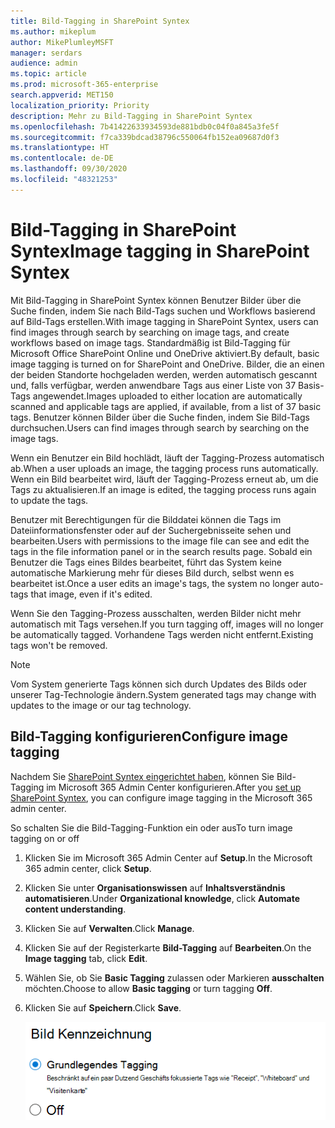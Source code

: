 ```yaml
---
title: Bild-Tagging in SharePoint Syntex
ms.author: mikeplum
author: MikePlumleyMSFT
manager: serdars
audience: admin
ms.topic: article
ms.prod: microsoft-365-enterprise
search.appverid: MET150
localization_priority: Priority
description: Mehr zu Bild-Tagging in SharePoint Syntex
ms.openlocfilehash: 7b41422633934593de881bdb0c04f0a845a3fe5f
ms.sourcegitcommit: f7ca339bdcad38796c550064fb152ea09687d0f3
ms.translationtype: HT
ms.contentlocale: de-DE
ms.lasthandoff: 09/30/2020
ms.locfileid: "48321253"
---
```

# <a name="image-tagging-in-sharepoint-syntex"></a><span data-ttu-id="0210f-103">Bild-Tagging in SharePoint Syntex</span><span class="sxs-lookup"><span data-stu-id="0210f-103">Image tagging in SharePoint Syntex</span></span>

<span data-ttu-id="0210f-104">Mit Bild-Tagging in SharePoint Syntex können Benutzer Bilder über die Suche finden, indem Sie nach Bild-Tags suchen und Workflows basierend auf Bild-Tags erstellen.</span><span class="sxs-lookup"><span data-stu-id="0210f-104">With image tagging in SharePoint Syntex, users can find images through search by searching on image tags, and create workflows based on image tags.</span></span> <span data-ttu-id="0210f-105">Standardmäßig ist Bild-Tagging für Microsoft Office SharePoint Online und OneDrive aktiviert.</span><span class="sxs-lookup"><span data-stu-id="0210f-105">By default, basic image tagging is turned on for SharePoint and OneDrive.</span></span> <span data-ttu-id="0210f-106">Bilder, die an einen der beiden Standorte hochgeladen werden, werden automatisch gescannt und, falls verfügbar, werden anwendbare Tags aus einer Liste von 37 Basis-Tags angewendet.</span><span class="sxs-lookup"><span data-stu-id="0210f-106">Images uploaded to either location are automatically scanned and applicable tags are applied, if available, from a list of 37 basic tags.</span></span> <span data-ttu-id="0210f-107">Benutzer können Bilder über die Suche finden, indem Sie Bild-Tags durchsuchen.</span><span class="sxs-lookup"><span data-stu-id="0210f-107">Users can find images through search by searching on the image tags.</span></span>

<span data-ttu-id="0210f-108">Wenn ein Benutzer ein Bild hochlädt, läuft der Tagging-Prozess automatisch ab.</span><span class="sxs-lookup"><span data-stu-id="0210f-108">When a user uploads an image, the  tagging process runs automatically.</span></span> <span data-ttu-id="0210f-109">Wenn ein Bild bearbeitet wird, läuft der Tagging-Prozess erneut ab, um die Tags zu aktualisieren.</span><span class="sxs-lookup"><span data-stu-id="0210f-109">If an image is edited, the tagging process runs again to update the tags.</span></span>

<span data-ttu-id="0210f-110">Benutzer mit Berechtigungen für die Bilddatei können die Tags im Dateiinformationsfenster oder auf der Suchergebnisseite sehen und bearbeiten.</span><span class="sxs-lookup"><span data-stu-id="0210f-110">Users with permissions to the image file can see and edit the tags in the file information panel or in the search results page.</span></span> <span data-ttu-id="0210f-111">Sobald ein Benutzer die Tags eines Bildes bearbeitet, führt das System keine automatische Markierung mehr für dieses Bild durch, selbst wenn es bearbeitet ist.</span><span class="sxs-lookup"><span data-stu-id="0210f-111">Once a user edits an image's tags, the system no longer auto-tags that image, even if it's edited.</span></span>

<span data-ttu-id="0210f-112">Wenn Sie den Tagging-Prozess ausschalten, werden Bilder nicht mehr automatisch mit Tags versehen.</span><span class="sxs-lookup"><span data-stu-id="0210f-112">If you turn tagging off, images will no longer be automatically tagged.</span></span> <span data-ttu-id="0210f-113">Vorhandene Tags werden nicht entfernt.</span><span class="sxs-lookup"><span data-stu-id="0210f-113">Existing tags won't be removed.</span></span>

> [!NOTE]
> <span data-ttu-id="0210f-114">Vom System generierte Tags können sich durch Updates des Bilds oder unserer Tag-Technologie ändern.</span><span class="sxs-lookup"><span data-stu-id="0210f-114">System generated tags may change with updates to the image or our tag technology.</span></span>


## <a name="configure-image-tagging"></a><span data-ttu-id="0210f-115">Bild-Tagging konfigurieren</span><span class="sxs-lookup"><span data-stu-id="0210f-115">Configure image tagging</span></span>

<span data-ttu-id="0210f-116">Nachdem Sie [SharePoint Syntex eingerichtet haben](set-up-content-understanding.md), können Sie Bild-Tagging im Microsoft 365 Admin Center konfigurieren.</span><span class="sxs-lookup"><span data-stu-id="0210f-116">After you [set up SharePoint Syntex](set-up-content-understanding.md), you can configure image tagging in the Microsoft 365 admin center.</span></span>  

<span data-ttu-id="0210f-117">So schalten Sie die Bild-Tagging-Funktion ein oder aus</span><span class="sxs-lookup"><span data-stu-id="0210f-117">To turn image tagging on or off</span></span>

1. <span data-ttu-id="0210f-118">Klicken Sie im Microsoft 365 Admin Center auf **Setup**.</span><span class="sxs-lookup"><span data-stu-id="0210f-118">In the Microsoft 365 admin center, click **Setup**.</span></span>

2. <span data-ttu-id="0210f-119">Klicken Sie unter **Organisationswissen** auf **Inhaltsverständnis automatisieren**.</span><span class="sxs-lookup"><span data-stu-id="0210f-119">Under **Organizational knowledge**, click **Automate content understanding**.</span></span>

3. <span data-ttu-id="0210f-120">Klicken Sie auf **Verwalten**.</span><span class="sxs-lookup"><span data-stu-id="0210f-120">Click **Manage**.</span></span>

4. <span data-ttu-id="0210f-121">Klicken Sie auf der Registerkarte **Bild-Tagging** auf **Bearbeiten**.</span><span class="sxs-lookup"><span data-stu-id="0210f-121">On the **Image tagging** tab, click **Edit**.</span></span>

5. <span data-ttu-id="0210f-122">Wählen Sie, ob Sie **Basic Tagging** zulassen oder Markieren **ausschalten** möchten.</span><span class="sxs-lookup"><span data-stu-id="0210f-122">Choose to allow **Basic tagging** or turn tagging **Off**.</span></span>

6. <span data-ttu-id="0210f-123">Klicken Sie auf **Speichern**.</span><span class="sxs-lookup"><span data-stu-id="0210f-123">Click **Save**.</span></span>

    ![Screenshot der Bild-Tagging-Steuerung](../media/content-understanding/sharepoint-syntex-image-tagging-control.png)
